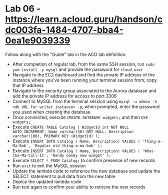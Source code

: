 # Lab 06 - https://learn.acloud.guru/handson/cdc003fa-1484-4707-bba4-0ea1e9039339

Follow along with the "Guide" tab in the ACG lab definition.

* After completion of regular lab, from the same SSH session, run `sudo yum install -y mysql` and provide the password for `cloud_user`
* Navigate to the EC2 dashboard and find the private IP address of the instance where you've been running your terminal session from; copy that IP address
* Navigate to the security group associated to the Aurora database and add the private IP address for access to port 3306
* Connect to MySQL from the terminal session using `mysql -u admin -h <db URL for writer instance> -p`; when prompted, enter the password you used when creating the database
* Once connected, execute `CREATE DATABASE widgets;` and then `USE widgets;`
* Execute ```CREATE TABLE Catalog (
    WidgetId int NOT NULL AUTO_INCREMENT,
    Name varchar(50) NOT NULL,
    Description varchar(100),
    PRIMARY KEY (WidgetId)
    );```
* Execute ```INSERT INTO Catalog (
    Name, Description) VALUES (
    'Thing-a-Ma-Bob', 'Regular old thing-a-ma-bob'
    );```
* Execute ```INSERT INTO Catalog (
    Name, Description) VALUES (
    'What-Cha-Ma-Call-It', 'Handy dandy new widget'
    );```
* Execute `SELECT * FROM Catalog;` to confirm presence of new records
* Run `exit` to exit the MySQL session
* Update the lambda code to reference the new database and update the SELECT statement to pull data from the new table
* Deploy the updated lambda code
* Run test again to confirm your ability to retrieve the new records
